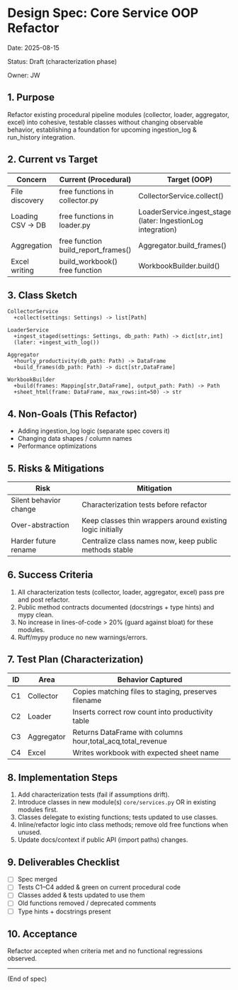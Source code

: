 # Design Spec: Core Service OOP Refactor

Date: 2025-08-15

Status: Draft (characterization phase)

Owner: JW

## 1. Purpose

Refactor existing procedural pipeline modules (collector, loader, aggregator, excel) into cohesive, testable classes without changing observable behavior, establishing a foundation for upcoming ingestion_log & run_history integration.

## 2. Current vs Target

| Concern | Current (Procedural) | Target (OOP) |
|---------|----------------------|--------------|
| File discovery | free functions in collector.py | CollectorService.collect() |
| Loading CSV -> DB | free functions in loader.py | LoaderService.ingest_staged() (later: IngestionLog integration) |
| Aggregation | free function build_report_frames() | Aggregator.build_frames() |
| Excel writing | build_workbook() free function | WorkbookBuilder.build() |

## 3. Class Sketch

```text
CollectorService
  +collect(settings: Settings) -> list[Path]

LoaderService
  +ingest_staged(settings: Settings, db_path: Path) -> dict[str,int]
  (later: +ingest_with_log())

Aggregator
  +hourly_productivity(db_path: Path) -> DataFrame
  +build_frames(db_path: Path) -> dict[str,DataFrame]

WorkbookBuilder
  +build(frames: Mapping[str,DataFrame], output_path: Path) -> Path
  +sheet_html(frame: DataFrame, max_rows:int=50) -> str
```

## 4. Non-Goals (This Refactor)

- Adding ingestion_log logic (separate spec covers it)
- Changing data shapes / column names
- Performance optimizations

## 5. Risks & Mitigations

| Risk | Mitigation |
|------|------------|
| Silent behavior change | Characterization tests before refactor |
| Over-abstraction | Keep classes thin wrappers around existing logic initially |
| Harder future rename | Centralize class names now, keep public methods stable |

## 6. Success Criteria

1. All characterization tests (collector, loader, aggregator, excel) pass pre and post refactor.
2. Public method contracts documented (docstrings + type hints) and mypy clean.
3. No increase in lines-of-code > 20% (guard against bloat) for these modules.
4. Ruff/mypy produce no new warnings/errors.

## 7. Test Plan (Characterization)

| ID | Area | Behavior Captured |
|----|------|-------------------|
| C1 | Collector | Copies matching files to staging, preserves filename |
| C2 | Loader | Inserts correct row count into productivity table |
| C3 | Aggregator | Returns DataFrame with columns hour,total_acq,total_revenue |
| C4 | Excel | Writes workbook with expected sheet name |

## 8. Implementation Steps

1. Add characterization tests (fail if assumptions drift).
2. Introduce classes in new module(s) `core/services.py` OR in existing modules first.
3. Classes delegate to existing functions; tests updated to use classes.
4. Inline/refactor logic into class methods; remove old free functions when unused.
5. Update docs/context if public API (import paths) changes.

## 9. Deliverables Checklist

- [ ] Spec merged
- [ ] Tests C1–C4 added & green on current procedural code
- [ ] Classes added & tests updated to use them
- [ ] Old functions removed / deprecated comments
- [ ] Type hints + docstrings present

## 10. Acceptance

Refactor accepted when criteria met and no functional regressions observed.

---
(End of spec)

